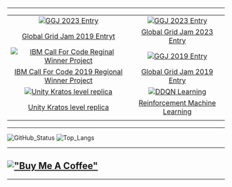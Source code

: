 

---


  |||
  |:---:|:---:|
  <a href="https://youtu.be/7KLNM1_mtpw"><img  src="https://media.giphy.com/media/v1.Y2lkPTc5MGI3NjExeHUxY240MTdtNWM2MDBhNnlqeTdqa2Q1ZTRneGwyeHloYjM3eGVldiZlcD12MV9pbnRlcm5hbF9naWZfYnlfaWQmY3Q9Zw/H3e3tg92yDuZJfgJxh/giphy.gif" alt="GGJ 2023 Entry" /></a>|<a href="https://github.com/oaboelazm/GGJ23"><img src="https://media.giphy.com/media/v1.Y2lkPTc5MGI3NjExeHUxY240MTdtNWM2MDBhNnlqeTdqa2Q1ZTRneGwyeHloYjM3eGVldiZlcD12MV9pbnRlcm5hbF9naWZfYnlfaWQmY3Q9Zw/H3e3tg92yDuZJfgJxh/giphy.gif" alt="GGJ 2023 Entry" /></a>
  | <a href="https://github.com/mohamedazab/cfc-smart-irrigation">Global Grid Jam 2019 Entryt</a>| <a href="https://github.com/oaboelazm/GGJ23">Global Grid Jam 2023 Entry</a>|
  <a href="https://youtu.be/pqaKUDnPQRg"><img  src="https://media.giphy.com/media/veNYydVkae95U84yvF/giphy.gif" alt="IBM Call For Code Reginal Winner Project" /></a>|<a href="https://github.com/AmrAymanKhalil505/BonFire"><img src="https://media.giphy.com/media/K21SEhKYHpyMARPqLV/giphy.gif" alt="GGJ 2019 Entry" /></a>
  | <a href="https://github.com/mohamedazab/cfc-smart-irrigation">IBM Call For Code 2019 Regional Winner Project</a>| <a href="https://github.com/AmrAymanKhalil505/BonFire">Global Grid Jam 2019 Entry</a>|
  |<a href="https://github.com/AmrAymanKhalil505/Unity-Kratos-Final-Project"><img src="https://media.giphy.com/media/BaD2wBP4PH8POkAraB/giphy.gif" alt="Unity Kratos level replica" /></a>|<a href="https://github.com/AmrAymanKhalil505/CarSimulation"><img src="https://media.giphy.com/media/XteZyHqKuNtWp0O21w/giphy.gif" alt="DDQN Learning" /></a>|
  |<a href="https://github.com/AmrAymanKhalil505/Unity-Kratos-Final-Project">Unity Kratos level replica</a>|<a href="https://github.com/AmrAymanKhalil505/CarSimulation">Reinforcement Machine Learning</a>|
  |||

  


---

<p align="center">
  
![GitHub_Status](https://github-readme-stats.vercel.app/api?username=AmrAymanKhalil505&theme=dark&show_icons=true)
![Top_Langs](https://github-readme-stats.vercel.app/api/top-langs/?username=AmrAymanKhalil505&langs_count=8&theme=dark&layout=compact&hide=Mathematica,Assembly)
</p>

---
[!["Buy Me A Coffee"](https://www.buymeacoffee.com/assets/img/custom_images/orange_img.png)](https://www.buymeacoffee.com/amr.khalil)
---

---



<!--
**AmrAymanKhalil505/AmrAymanKhalil505** is a ✨ _special_ ✨ repository because its `README.md` (this file) appears on your GitHub profile.

Here are some ideas to get you started:

- 🔭 I’m currently working on ...
- 🌱 I’m currently learning ...
- 👯 I’m looking to collaborate on ...
- 🤔 I’m looking for help with ...
- 💬 Ask me about ...
- 📫 How to reach me: ...
- 😄 Pronouns: ...
- ⚡ Fun fact: ...
-->

